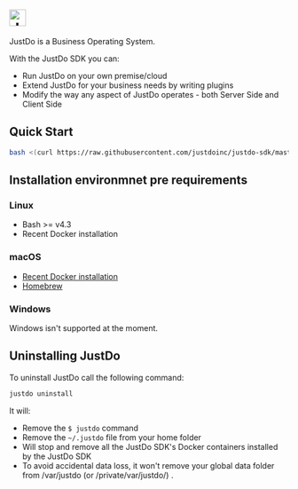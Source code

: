 # <a href='https://www.justdo.com'><img src='https://app.justdo.com/layout/logos-ext/justdo_logo_with_text_webapp_navbar.png' height='30' alt='JustDo SDK'></a>

JustDo is a Business Operating System.

With the JustDo SDK you can:

* Run JustDo on your own premise/cloud
* Extend JustDo for your business needs by writing plugins
* Modify the way any aspect of JustDo operates - both Server Side and Client Side

## Quick Start

```bash
bash <(curl https://raw.githubusercontent.com/justdoinc/justdo-sdk/master/install.bash)
```

## Installation environmnet pre requirements

### Linux

* Bash >= v4.3
* Recent Docker installation

### macOS

* <a href="https://docs.docker.com/docker-for-mac/">Recent Docker installation</a>
* <a href="http://brew.sh/">Homebrew</a>

### Windows

Windows isn't supported at the moment.

## Uninstalling JustDo

To uninstall JustDo call the following command:

```bash
justdo uninstall
```

It will:

* Remove the `$ justdo` command
* Remove the `~/.justdo` file from your home folder
* Will stop and remove all the JustDo SDK's Docker containers installed by the JustDo SDK
* To avoid accidental data loss, it won't remove your global data folder from /var/justdo
(or /private/var/justdo/) .
